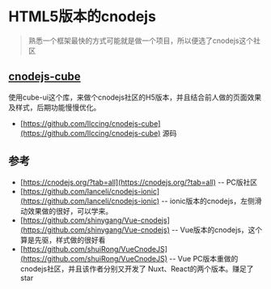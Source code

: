 # HTML5版本的cnodejs

> 熟悉一个框架最快的方式可能就是做一个项目，所以便选了cnodejs这个社区

## [cnodejs-cube](https://llccing.github.io/cnodejs-cube/#/list/all)

使用cube-ui这个库，来做个cnodejs社区的H5版本，并且结合前人做的页面效果及样式，后期功能慢慢优化。

- [https://github.com/llccing/cnodejs-cube](https://github.com/llccing/cnodejs-cube)  源码

## 参考
- [https://cnodejs.org/?tab=all](https://cnodejs.org/?tab=all) -- PC版社区
- [https://github.com/lanceli/cnodejs-ionic](https://github.com/lanceli/cnodejs-ionic) -- ionic版本的cnodejs，左侧滑动效果做的很好，可以学来。
- [https://github.com/shinygang/Vue-cnodejs](https://github.com/shinygang/Vue-cnodejs) -- Vue版本的cnodejs，这个算是先驱，样式做的很好看
- [https://github.com/shuiRong/VueCnodeJS](https://github.com/shuiRong/VueCnodeJS) -- Vue PC版本重做的cnodejs社区，并且该作者分别又开发了 Nuxt、React的两个版本。赚足了star
